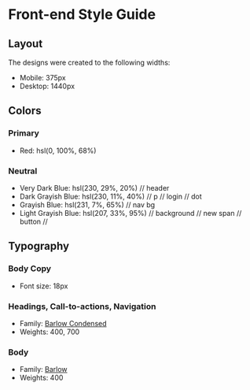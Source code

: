 # Front-end Style Guide

## Layout

The designs were created to the following widths:

- Mobile: 375px
- Desktop: 1440px

## Colors

### Primary

- Red: hsl(0, 100%, 68%)

### Neutral

- Very Dark Blue: hsl(230, 29%, 20%) // header
- Dark Grayish Blue: hsl(230, 11%, 40%) // p // login // dot
- Grayish Blue: hsl(231, 7%, 65%) // nav bg
- Light Grayish Blue: hsl(207, 33%, 95%) // background // new span // button // 

## Typography

### Body Copy

- Font size: 18px

### Headings, Call-to-actions, Navigation

- Family: [Barlow Condensed](https://fonts.google.com/specimen/Barlow+Condensed)
- Weights: 400, 700

### Body

- Family: [Barlow](https://fonts.google.com/specimen/Barlow)
- Weights: 400
